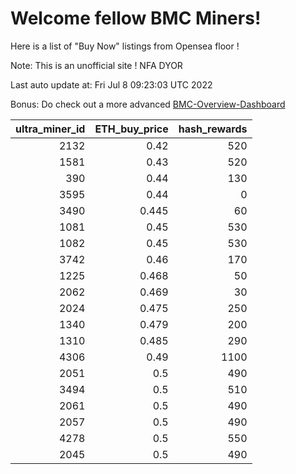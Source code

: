 # Welcome fellow BMC Miners!
Here is a list of "Buy Now" listings from Opensea floor !

Note: This is an unofficial site ! NFA DYOR

Last auto update at: Fri Jul  8 09:23:03 UTC 2022

Bonus: Do check out a more advanced [BMC-Overview-Dashboard](https://dune.com/defifunk/BMC-Overview-Dashboard)


|   ultra_miner_id |   ETH_buy_price |   hash_rewards |
|-----------------:|----------------:|---------------:|
|             2132 |           0.42  |            520 |
|             1581 |           0.43  |            520 |
|              390 |           0.44  |            130 |
|             3595 |           0.44  |              0 |
|             3490 |           0.445 |             60 |
|             1081 |           0.45  |            530 |
|             1082 |           0.45  |            530 |
|             3742 |           0.46  |            170 |
|             1225 |           0.468 |             50 |
|             2062 |           0.469 |             30 |
|             2024 |           0.475 |            250 |
|             1340 |           0.479 |            200 |
|             1310 |           0.485 |            290 |
|             4306 |           0.49  |           1100 |
|             2051 |           0.5   |            490 |
|             3494 |           0.5   |            510 |
|             2061 |           0.5   |            490 |
|             2057 |           0.5   |            490 |
|             4278 |           0.5   |            550 |
|             2045 |           0.5   |            490 |